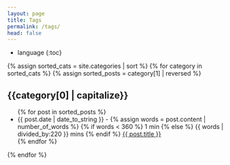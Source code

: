 ```yaml
---
layout: page
title: Tags
permalink: /tags/
head: false
---
```


* language
{:toc}


{% assign sorted_cats = site.categories | sort %}
{% for category in sorted_cats %}
{% assign sorted_posts = category[1] | reversed %}
## {{category[0] | capitalize}}
<ul>
  {% for post in sorted_posts %}
  <li>
    <span class="post-date" display="inline">{{ post.date | date_to_string }}</span>
      -
    <span class="post-date" display="inline">
      {% assign words = post.content | number_of_words %}
        {% if words < 360 %}
          1 min
        {% else %}
          {{ words | divided_by:220 }} mins
        {% endif %}
    </span>
    <a href="{{ site.url }}{{ site.baseurl }}{{  post.url }}">{{  post.title }}</a>

  </li>
  {% endfor %}
</ul>
{% endfor %}